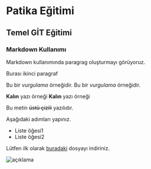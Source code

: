 # Patika Eğitimi
## Temel GİT Eğitimi
### Markdown Kullanımı

Markdown kullanımında paragrag oluşturmayı görüyoruz.

Burası ikinci paragraf 

Bu bir *vurgulama* örneğidir.
Bu bir _vurgulama_ örneğidir. 

**Kalın** yazı örneği
__Kalın__ yazı örneği 

Bu metin ~~üstü çizili~~ yazılıdır.


Aşağıdaki adımları yapınız.

- Liste öğesi1
- Liste öğesi2

Lütfen ilk olarak [buradaki](https://www.google.com) dosyayı indiriniz. 

![açıklama](https://www.google.com/search?q=patika+dev+resmi&tbm=isch&ved=2ahUKEwjkjfzIsLv_AhWN_bsIHZa3Dq0Q2-cCegQIABAA&oq=patika+dev+resmi&gs_lcp=CgNpbWcQAzoECCMQJzoHCAAQGBCABFDRAVjiDWCPD2gAcAB4AIABkwGIAbsGkgEDMC43mAEAoAEBqgELZ3dzLXdpei1pbWfAAQE&sclient=img&ei=rNOFZOSHD4377_UPlu-66Ao&bih=746&biw=1536#imgrc=WH37iI23c0ZcBM)
